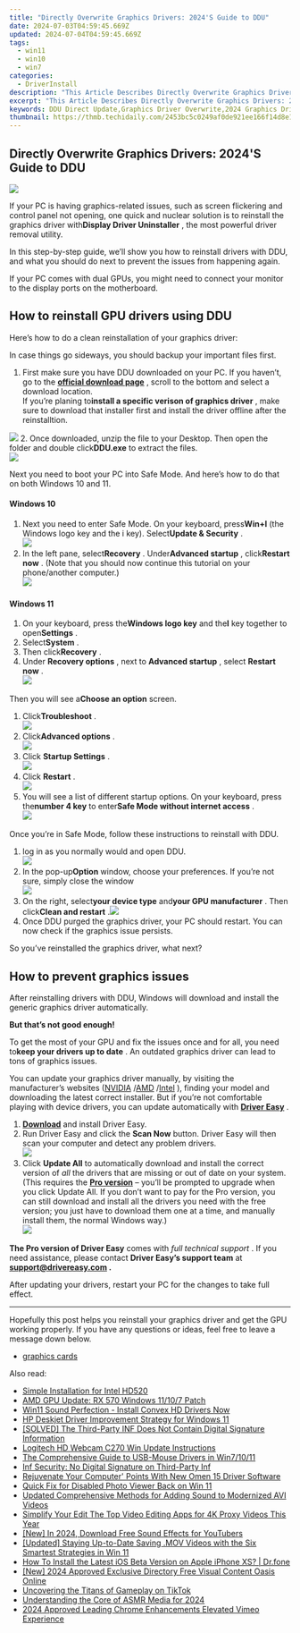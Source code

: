 ```yaml
---
title: "Directly Overwrite Graphics Drivers: 2024'S Guide to DDU"
date: 2024-07-03T04:59:45.669Z
updated: 2024-07-04T04:59:45.669Z
tags:
  - win11
  - win10
  - win7
categories:
  - DriverInstall
description: "This Article Describes Directly Overwrite Graphics Drivers: 2024'S Guide to DDU"
excerpt: "This Article Describes Directly Overwrite Graphics Drivers: 2024'S Guide to DDU"
keywords: DDU Direct Update,Graphics Driver Overwrite,2024 Graphics Drivers Guide,Direct Overwrite Tutorial,Graphics Driver Update Guide,Direct Graphics Overwrite Methods,DDU 2024 Driver Overhaul
thumbnail: https://thmb.techidaily.com/2453bc5c0249af0de921ee166f14d8e128b375913b07ba9cca730be764e6c410.jpg
---
```


## Directly Overwrite Graphics Drivers: 2024'S Guide to DDU

![](https://images.drivereasy.com/wp-content/uploads/2021/11/ddu-featured.jpg)

 If your PC is having graphics-related issues, such as screen flickering and control panel not opening, one quick and nuclear solution is to reinstall the graphics driver with**Display Driver Uninstaller** , the most powerful driver removal utility.

 In this step-by-step guide, we’ll show you how to reinstall drivers with DDU, and what you should do next to prevent the issues from happening again.

 If your PC comes with dual GPUs, you might need to connect your monitor to the display ports on the motherboard.

## How to reinstall GPU drivers using DDU

Here’s how to do a clean reinstallation of your graphics driver:

 In case things go sideways, you should backup your important files first.

1. First make sure you have DDU downloaded on your PC. If you haven’t, go to the **[official download page](https://www.guru3d.com/files-details/display-driver-uninstaller-download.html)**  , scroll to the bottom and select a download location.  
 If you’re planing to**install a specific verison of graphics driver** , make sure to download that installer first and install the driver offline after the reinstalltion.  

![](https://images.drivereasy.com/wp-content/uploads/2021/11/ddu-1.jpg)
2. Once downloaded, unzip the file to your Desktop. Then open the folder and double click**DDU.exe** to extract the files.  
![](https://images.drivereasy.com/wp-content/uploads/2021/11/ddu-2.jpg)

 Next you need to boot your PC into Safe Mode. And here’s how to do that on both Windows 10 and 11.

#### Windows 10

1. Next you need to enter Safe Mode. On your keyboard, press**Win+I** (the Windows logo key and the i key). Select**Update & Security** .  
![](https://images.drivereasy.com/wp-content/uploads/2021/08/updates-security.jpg)
2. In the left pane, select**Recovery** . Under**Advanced startup** , click**Restart now** . (Note that you should now continue this tutorial on your phone/another computer.)  
![](https://images.drivereasy.com/wp-content/uploads/2019/11/restart-now-1-1.jpg)

#### Windows 11

1. On your keyboard, press the**Windows logo key** and the**I** key together to open**Settings** .
2. Select**System** .
3. Then click**Recovery** .
4. Under **Recovery options** , next to **Advanced startup** , select **Restart now** .  
![](https://www.drivereasy.com/wp-content/uploads/2021/11/windows-11-advanced-restart-now.jpg)

 Then you will see a**Choose an option** screen.

1. Click**Troubleshoot** .  
![](https://images.drivereasy.com/wp-content/uploads/2019/12/troubleshoot-2.jpg)
2. Click**Advanced options** .  
![](https://images.drivereasy.com/wp-content/uploads/2016/03/troubleshoot-screen.jpg)
3. Click **Startup Settings** .  
![](https://images.drivereasy.com/wp-content/uploads/2018/08/Startup-settings.jpg)
4. Click **Restart** .  
![](https://images.drivereasy.com/wp-content/uploads/2018/08/restart-1.jpg)
5. You will see a list of different startup options. On your keyboard, press the**number 4 key** to enter**Safe Mode without internet access** .  
![](https://images.drivereasy.com/wp-content/uploads/2021/11/safe-mode-startup-settings.jpg)

 Once you’re in Safe Mode, follow these instructions to reinstall with DDU.

1. log in as you normally would and open DDU.  
![](https://images.drivereasy.com/wp-content/uploads/2021/11/ddu-3.jpg)
2. In the pop-up**Option** window, choose your preferences. If you’re not sure, simply close the window  
![](https://images.drivereasy.com/wp-content/uploads/2021/11/ddu-option.jpg)
3. On the right, select**your device type** and**your GPU manufacturer** . Then click**Clean and restart** .![](https://images.drivereasy.com/wp-content/uploads/2021/11/ddu-4.jpg)
4. Once DDU purged the graphics driver, your PC should restart. You can now check if the graphics issue persists.

So you’ve reinstalled the graphics driver, what next?

## How to prevent graphics issues

 After reinstalling drivers with DDU, Windows will download and install the generic graphics driver automatically.

**But that’s not good enough!**

 To get the most of your GPU and fix the issues once and for all, you need to**keep your drivers up to date** . An outdated graphics driver can lead to tons of graphics issues.

 You can update your graphics driver manually, by visiting the manufacturer’s websites ([NVIDIA](https://tools.techidaily.com/drivereasy/download/) /[AMD](https://www.amd.com/en/support) /[Intel](https://www.intel.com/content/www/us/en/support/products/80939/graphics.html) ), finding your model and downloading the latest correct installer. But if you’re not comfortable playing with device drivers, you can update automatically with **[Driver Easy](https://tools.techidaily.com/drivereasy/download/)**  .

1. **[Download](https://tools.techidaily.com/drivereasy/download/)**  and install Driver Easy.
2. Run Driver Easy and click the **Scan Now** button. Driver Easy will then scan your computer and detect any problem drivers.  
![](https://images.drivereasy.com/wp-content/uploads/2021/09/scan-now.jpg)
3. Click **Update All** to automatically download and install the correct version of _all_ the drivers that are missing or out of date on your system.  
 (This requires the **[Pro version](https://tools.techidaily.com/drivereasy/download/)**  – you’ll be prompted to upgrade when you click Update All. If you don’t want to pay for the Pro version, you can still download and install all the drivers you need with the free version; you just have to download them one at a time, and manually install them, the normal Windows way.)  
![](https://images.drivereasy.com/wp-content/uploads/2021/04/de-2060-super-update.jpg)

**The Pro version of Driver Easy** comes with _full technical support_ . If you need assistance, please contact **Driver Easy’s support team** at **[support@drivereasy.com](mailto:support@drivereasy.com) .**

 After updating your drivers, restart your PC for the changes to take full effect.

---

 Hopefully this post helps you reinstall your graphics driver and get the GPU working properly. If you have any questions or ideas, feel free to leave a message down below.

* [graphics cards](https://tools.techidaily.com/drivereasy/download/)

<ins class="adsbygoogle"
     style="display:block"
     data-ad-format="autorelaxed"
     data-ad-client="ca-pub-7571918770474297"
     data-ad-slot="1223367746"></ins>



<ins class="adsbygoogle"
     style="display:block"
     data-ad-client="ca-pub-7571918770474297"
     data-ad-slot="8358498916"
     data-ad-format="auto"
     data-full-width-responsive="true"></ins>

<span class="atpl-alsoreadstyle">Also read:</span>
<div><ul>
<li><a href="https://driver-install.techidaily.com/simple-installation-for-intel-hd520/"><u>Simple Installation for Intel HD520</u></a></li>
<li><a href="https://driver-install.techidaily.com/amd-gpu-update-rx-570-windows-11107-patch/"><u>AMD GPU Update: RX 570 Windows 11/10/7 Patch</u></a></li>
<li><a href="https://driver-install.techidaily.com/win11-sound-perfection-install-convex-hd-drivers-now/"><u>Win11 Sound Perfection - Install Convex HD Drivers Now</u></a></li>
<li><a href="https://driver-install.techidaily.com/hp-deskjet-driver-improvement-strategy-for-windows-11/"><u>HP Deskjet Driver Improvement Strategy for Windows 11</u></a></li>
<li><a href="https://driver-install.techidaily.com/solved-the-third-party-inf-does-not-contain-digital-signature-information/"><u>[SOLVED] The Third-Party INF Does Not Contain Digital Signature Information</u></a></li>
<li><a href="https://driver-install.techidaily.com/logitech-hd-webcam-c270-win-update-instructions/"><u>Logitech HD Webcam C270 Win Update Instructions</u></a></li>
<li><a href="https://driver-install.techidaily.com/the-comprehensive-guide-to-usb-mouse-drivers-in-win71011/"><u>The Comprehensive Guide to USB-Mouse Drivers in Win7/10/11</u></a></li>
<li><a href="https://driver-install.techidaily.com/inf-security-no-digital-signature-on-third-party-inf/"><u>Inf Security: No Digital Signature on Third-Party Inf</u></a></li>
<li><a href="https://driver-install.techidaily.com/rejuvenate-your-computer-points-with-new-omen-15-driver-software/"><u>Rejuvenate Your Computer' Points With New Omen 15 Driver Software</u></a></li>
<li><a href="https://extra-tips.techidaily.com/quick-fix-for-disabled-photo-viewer-back-on-win-11/"><u>Quick Fix for Disabled Photo Viewer Back on Win 11</u></a></li>
<li><a href="https://voice-adjusting.techidaily.com/updated-comprehensive-methods-for-adding-sound-to-modernized-avi-videos/"><u>Updated Comprehensive Methods for Adding Sound to Modernized AVI Videos</u></a></li>
<li><a href="https://ai-vdieo-software.techidaily.com/simplify-your-edit-the-top-video-editing-apps-for-4k-proxy-videos-this-year/"><u>Simplify Your Edit The Top Video Editing Apps for 4K Proxy Videos This Year</u></a></li>
<li><a href="https://facebook-video-footage.techidaily.com/new-in-2024-download-free-sound-effects-for-youtubers/"><u>[New] In 2024, Download Free Sound Effects for YouTubers</u></a></li>
<li><a href="https://screen-sharing-recording.techidaily.com/updated-staying-up-to-date-saving-mov-videos-with-the-six-smartest-strategies-in-win-11/"><u>[Updated] Staying Up-to-Date  Saving .MOV Videos with the Six Smartest Strategies in Win 11</u></a></li>
<li><a href="https://techidaily.com/how-to-install-the-latest-ios-beta-version-on-apple-iphone-xs-drfone-by-drfone-ios-system-repair-ios-system-repair/"><u>How To Install the Latest iOS Beta Version on Apple iPhone XS? | Dr.fone</u></a></li>
<li><a href="https://vp-tips.techidaily.com/new-2024-approved-exclusive-directory-free-visual-content-oasis-online/"><u>[New] 2024 Approved  Exclusive Directory  Free Visual Content Oasis Online</u></a></li>
<li><a href="https://tiktok-video-recordings.techidaily.com/uncovering-the-titans-of-gameplay-on-tiktok/"><u>Uncovering the Titans of Gameplay on TikTok</u></a></li>
<li><a href="https://facebook-video-footage.techidaily.com/understanding-the-core-of-asmr-media-for-2024/"><u>Understanding the Core of ASMR Media for 2024</u></a></li>
<li><a href="https://vimeo-videos.techidaily.com/2024-approved-leading-chrome-enhancements-elevated-vimeo-experience/"><u>2024 Approved  Leading Chrome Enhancements  Elevated Vimeo Experience</u></a></li>
</ul></div>
